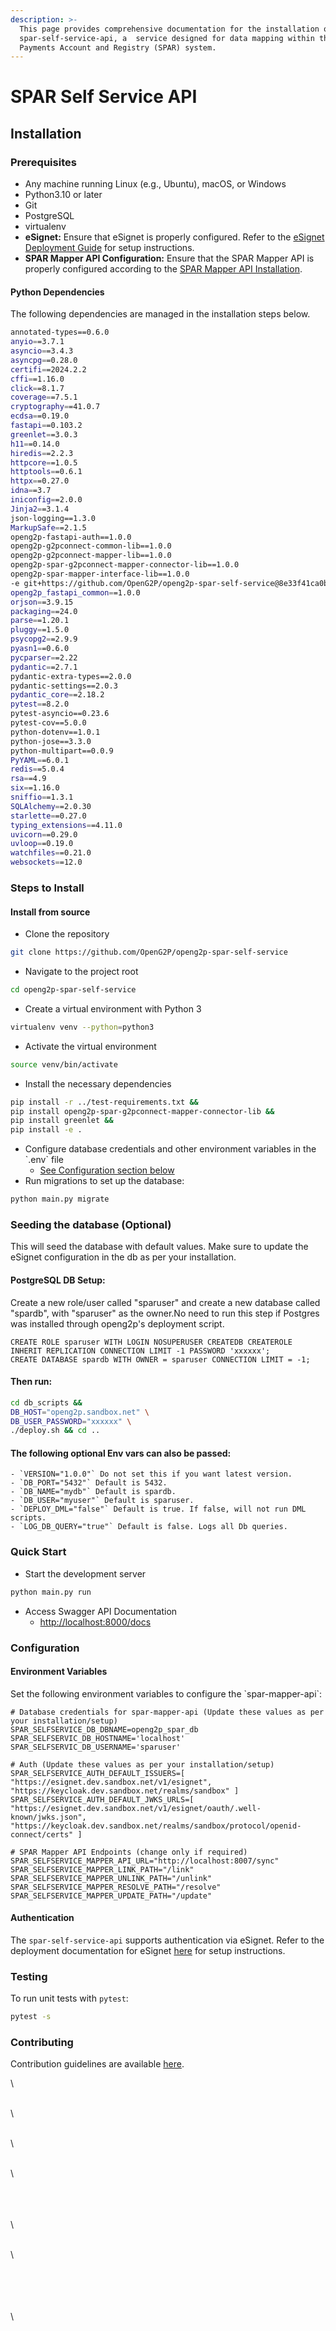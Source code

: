 ```yaml
---
description: >-
  This page provides comprehensive documentation for the installation of
  spar-self-service-api, a  service designed for data mapping within the Social
  Payments Account and Registry (SPAR) system.
---
```


# SPAR Self Service API

## Installation

### Prerequisites

* Any machine running Linux (e.g., Ubuntu), macOS, or Windows
* Python3.10 or later
* Git
* PostgreSQL
* virtualenv
* **eSignet:** Ensure that eSignet is properly configured. Refer to the [eSignet Deployment Guide](../../../../deployment/common-components/esignet.md) for setup instructions.
*   **SPAR Mapper API Configuration:** Ensure that the SPAR Mapper API is properly configured according to the [SPAR Mapper API Installation](spar-mapper-api.md).



#### Python Dependencies

The following dependencies are managed in the installation steps below.

```sh
annotated-types==0.6.0
anyio==3.7.1
asyncio==3.4.3
asyncpg==0.28.0
certifi==2024.2.2
cffi==1.16.0
click==8.1.7
coverage==7.5.1
cryptography==41.0.7
ecdsa==0.19.0
fastapi==0.103.2
greenlet==3.0.3
h11==0.14.0
hiredis==2.2.3
httpcore==1.0.5
httptools==0.6.1
httpx==0.27.0
idna==3.7
iniconfig==2.0.0
Jinja2==3.1.4
json-logging==1.3.0
MarkupSafe==2.1.5
openg2p-fastapi-auth==1.0.0
openg2p-g2pconnect-common-lib==1.0.0
openg2p-g2pconnect-mapper-lib==1.0.0
openg2p-spar-g2pconnect-mapper-connector-lib==1.0.0
openg2p-spar-mapper-interface-lib==1.0.0
-e git+https://github.com/OpenG2P/openg2p-spar-self-service@8e33f41ca0b2447860e8e8e8f901cc3afcc5707c#egg=openg2p_spar_self_service_api&subdirectory=openg2p-spar-self-service-api
openg2p_fastapi_common==1.0.0
orjson==3.9.15
packaging==24.0
parse==1.20.1
pluggy==1.5.0
psycopg2==2.9.9
pyasn1==0.6.0
pycparser==2.22
pydantic==2.7.1
pydantic-extra-types==2.0.0
pydantic-settings==2.0.3
pydantic_core==2.18.2
pytest==8.2.0
pytest-asyncio==0.23.6
pytest-cov==5.0.0
python-dotenv==1.0.1
python-jose==3.3.0
python-multipart==0.0.9
PyYAML==6.0.1
redis==5.0.4
rsa==4.9
six==1.16.0
sniffio==1.3.1
SQLAlchemy==2.0.30
starlette==0.27.0
typing_extensions==4.11.0
uvicorn==0.29.0
uvloop==0.19.0
watchfiles==0.21.0
websockets==12.0
```

### Steps to Install

#### Install from source

* Clone the repository

```sh
git clone https://github.com/OpenG2P/openg2p-spar-self-service
```

* Navigate to the project root

```sh
cd openg2p-spar-self-service
```

* Create a virtual environment with Python 3

```sh
virtualenv venv --python=python3
```

* Activate the virtual environment

```sh
source venv/bin/activate
```

* Install the necessary dependencies

```sh
pip install -r ../test-requirements.txt &&
pip install openg2p-spar-g2pconnect-mapper-connector-lib &&
pip install greenlet && 
pip install -e .
```

* Configure database credentials and other environment variables in the \`.env\` file
  * [See Configuration section below](spar-self-service-api.md#configuration)
* &#x20;Run migrations to set up the database:

```sh
python main.py migrate
```

### Seeding the database (Optional)

This will seed the database with default values. Make sure to update the eSignet configuration in the db as per your installation.

#### PostgreSQL DB Setup:

Create a new role/user called "sparuser" and create a new database called "spardb", with "sparuser" as the owner.No need to run this step if Postgres was installed through openg2p's deployment script.

```plsql
CREATE ROLE sparuser WITH LOGIN NOSUPERUSER CREATEDB CREATEROLE INHERIT REPLICATION CONNECTION LIMIT -1 PASSWORD 'xxxxxx';
CREATE DATABASE spardb WITH OWNER = sparuser CONNECTION LIMIT = -1;  
```

#### Then run:

```sh
cd db_scripts &&
DB_HOST="openg2p.sandbox.net" \
DB_USER_PASSWORD="xxxxxx" \
./deploy.sh && cd ..
```

#### The following optional Env vars can also be passed:

```
- `VERSION="1.0.0"` Do not set this if you want latest version.
- `DB_PORT="5432"` Default is 5432.
- `DB_NAME="mydb"` Default is spardb.
- `DB_USER="myuser"` Default is sparuser.
- `DEPLOY_DML="false"` Default is true. If false, will not run DML scripts.
- `LOG_DB_QUERY="true"` Default is false. Logs all Db queries.
```

### Quick Start

* Start the development server

```sh
python main.py run
```

* Access Swagger API Documentation
  * [http://localhost:8000/docs](http://localhost:8000/docs)

### Configuration

#### Environment Variables

Set the following environment variables to configure the \`spar-mapper-api\`:

```markup
# Database credentials for spar-mapper-api (Update these values as per your installation/setup)
SPAR_SELFSERVICE_DB_DBNAME=openg2p_spar_db
SPAR_SELFSERVIC_DB_HOSTNAME='localhost'
SPAR_SELFSERVIC_DB_USERNAME='sparuser'

# Auth (Update these values as per your installation/setup)
SPAR_SELFSERVICE_AUTH_DEFAULT_ISSUERS=[ "https://esignet.dev.sandbox.net/v1/esignet", "https://keycloak.dev.sandbox.net/realms/sandbox" ]
SPAR_SELFSERVICE_AUTH_DEFAULT_JWKS_URLS=[ "https://esignet.dev.sandbox.net/v1/esignet/oauth/.well-known/jwks.json", "https://keycloak.dev.sandbox.net/realms/sandbox/protocol/openid-connect/certs" ]

# SPAR Mapper API Endpoints (change only if required)
SPAR_SELFSERVICE_MAPPER_API_URL="http://localhost:8007/sync"
SPAR_SELFSERVICE_MAPPER_LINK_PATH="/link"
SPAR_SELFSERVICE_MAPPER_UNLINK_PATH="/unlink"
SPAR_SELFSERVICE_MAPPER_RESOLVE_PATH="/resolve"
SPAR_SELFSERVICE_MAPPER_UPDATE_PATH="/update"
```

#### Authentication

The `spar-self-service-api` supports authentication via eSignet. Refer to the deployment documentation for eSignet [here](../../../../deployment/common-components/esignet.md) for setup instructions.

### Testing

To run unit tests with `pytest`:

```sh
pytest -s
```

### Contributing

Contribution guidelines are available [here](https://github.com/OpenG2P/openg2p-spar-mapper-api/blob/develop/CONTRIBUTING.md).

\


\
\


\
\


\
\


\
\
\
\


\
\


\
\
\
\
\


\
\
\
\
\
\
\
&#x20;
